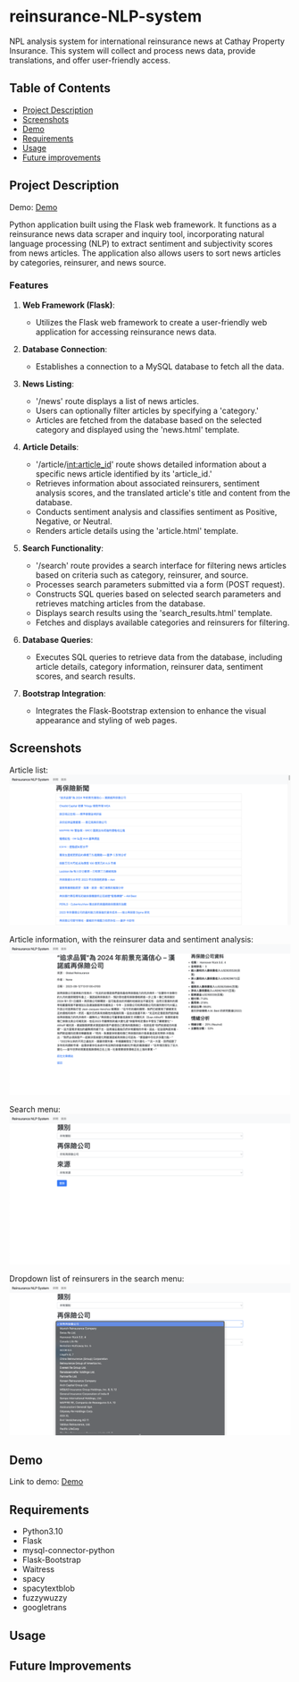 # reinsurance-NLP-system

NPL analysis system for international reinsurance news at Cathay Property Insurance. This system will collect and process news data, provide translations, and offer user-friendly access.

## Table of Contents

- [Project Description](#project-description)
- [Screenshots](#screenshots)
- [Demo](#demo)
- [Requirements](#requirements)
- [Usage](#usage)
- [Future improvements](#future-improvements)

## Project Description

Demo: [Demo](#demo)

Python application built using the Flask web framework. It functions as a reinsurance news data scraper and inquiry tool, incorporating natural language processing (NLP) to extract sentiment and subjectivity scores from news articles. The application also allows users to sort news articles by categories, reinsurer, and news source.

### Features

1. **Web Framework (Flask)**:
   - Utilizes the Flask web framework to create a user-friendly web application for accessing reinsurance news data.

2. **Database Connection**:
   - Establishes a connection to a MySQL database to fetch all the data.

3. **News Listing**:
   - '/news' route displays a list of news articles.
   - Users can optionally filter articles by specifying a 'category.'
   - Articles are fetched from the database based on the selected category and displayed using the 'news.html' template.

4. **Article Details**:
   - '/article/<int:article_id>' route shows detailed information about a specific news article identified by its 'article_id.'
   - Retrieves information about associated reinsurers, sentiment analysis scores, and the translated article's title and content from the database.
   - Conducts sentiment analysis and classifies sentiment as Positive, Negative, or Neutral.
   - Renders article details using the 'article.html' template.

5. **Search Functionality**:
   - '/search' route provides a search interface for filtering news articles based on criteria such as category, reinsurer, and source.
   - Processes search parameters submitted via a form (POST request).
   - Constructs SQL queries based on selected search parameters and retrieves matching articles from the database.
   - Displays search results using the 'search_results.html' template.
   - Fetches and displays available categories and reinsurers for filtering.

6. **Database Queries**:
   - Executes SQL queries to retrieve data from the database, including article details, category information, reinsurer data, sentiment scores, and search results.

7. **Bootstrap Integration**:
   - Integrates the Flask-Bootstrap extension to enhance the visual appearance and styling of web pages.

## Screenshots

Article list:
![Screenshot01](images/Screenshot01.png)

Article information, with the reinsurer data and sentiment analysis:
![Screenshot02](images/Screenshot02.png)

Search menu:
![Screenshot03](images/Screenshot03.png)

Dropdown list of reinsurers in the search menu:
![Screenshot04](images/Screenshot04.png)

## Demo 

Link to demo: [Demo](http://danielgallardo.pythonanywhere.com/news/)

## Requirements

- Python3.10
- Flask
- mysql-connector-python
- Flask-Bootstrap
- Waitress
- spacy
- spacytextblob
- fuzzywuzzy
- googletrans

## Usage

## Future Improvements